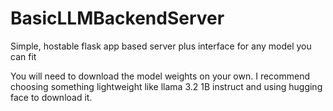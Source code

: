 # BasicLLMBackendServer
Simple, hostable flask app based server plus interface for any model you can fit


You will need to download the model weights on your own. I recommend choosing something lightweight like llama 3.2 1B instruct and using hugging face to download it.
